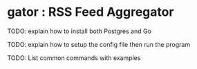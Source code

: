 
# gator : RSS Feed Aggregator

TODO: explain how to install both Postgres and Go

TODO: explain how to setup the config file then run the program

TODO: List common commands with examples



